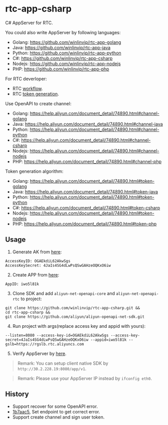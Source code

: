 # rtc-app-csharp

C# AppServer for RTC.

You could also write AppServer by following languages:

* Golang: https://github.com/winlinvip/rtc-app-golang
* Java: https://github.com/winlinvip/rtc-app-java
* Python: https://github.com/winlinvip/rtc-app-python
* C#: https://github.com/winlinvip/rtc-app-csharp
* Nodejs: https://github.com/winlinvip/rtc-app-nodejs
* PHP: https://github.com/winlinvip/rtc-app-php

For RTC deverloper:

* RTC [workflow](https://help.aliyun.com/document_detail/74889.html).
* RTC [token generation](https://help.aliyun.com/document_detail/74890.html).

Use OpenAPI to create channel:

* Golang: https://help.aliyun.com/document_detail/74890.html#channel-golang
* Java: https://help.aliyun.com/document_detail/74890.html#channel-java
* Python: https://help.aliyun.com/document_detail/74890.html#channel-python
* C#: https://help.aliyun.com/document_detail/74890.html#channel-csharp
* Nodejs: https://help.aliyun.com/document_detail/74890.html#channel-nodejs
* PHP: https://help.aliyun.com/document_detail/74890.html#channel-php

Token generation algorithm:

* Golang: https://help.aliyun.com/document_detail/74890.html#token-golang
* Java: https://help.aliyun.com/document_detail/74890.html#token-java
* Python: https://help.aliyun.com/document_detail/74890.html#token-python
* C#: https://help.aliyun.com/document_detail/74890.html#token-csharp
* Nodejs: https://help.aliyun.com/document_detail/74890.html#token-nodejs
* PHP: https://help.aliyun.com/document_detail/74890.html#token-php

## Usage

1. Generate AK from [here](https://usercenter.console.aliyun.com/#/manage/ak):

```
AccessKeyID: OGAEkdiL62AkwSgs
AccessKeySecret: 4JaIs4SG4dLwPsQSwGAHzeOQKxO6iw
```

2. Create APP from [here](https://rtc.console.aliyun.com/#/manage):

```
AppID: iwo5l81k
```

3. Clone SDK and add `aliyun-net-openapi-core` and `aliyun-net-openapi-rtc` to project:

```
git clone https://github.com/winlinvip/rtc-app-csharp.git &&
cd rtc-app-csharp &&
git clone https://github.com/aliyun/aliyun-openapi-net-sdk.git
```

4. Run project with args(replace access key and appid with yours):

```
--listen=8080 --access-key-id=OGAEkdiL62AkwSgs --access-key-secret=4JaIs4SG4dLwPsQSwGAHzeOQKxO6iw --appid=iwo5l81k --gslb=https://rgslb.rtc.aliyuncs.com
```

5. Verify AppServer by [here](http://localhost:8080/app/v1/login?room=5678&user=nvivy&passwd=12345678).

> Remark: You can setup client native SDK by `http://30.2.228.19:8080/app/v1`.

> Remark: Please use your AppServer IP instead by `ifconfig eth0`.

## History

* Support recover for some OpenAPI error.
* [1b7aac5](https://github.com/winlinvip/rtc-app-csharp/commit/1b7aac5a065f52f663e1b4474eeee6b099124dc8), Set endpoint to get correct error.
* Support create channel and sign user token.
